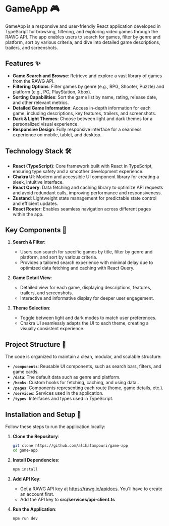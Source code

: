 # GameApp 🎮

GameApp is a responsive and user-friendly React application developed in TypeScript for browsing, filtering, and exploring video games through the RAWG API. The app enables users to search for games, filter by genre and platform, sort by various criteria, and dive into detailed game descriptions, trailers, and screenshots.

## Features ✨

- **Game Search and Browse**: Retrieve and explore a vast library of games from the RAWG API.
- **Filtering Options**: Filter games by genre (e.g., RPG, Shooter, Puzzle) and platform (e.g., PC, PlayStation, Xbox).
- **Sorting Capabilities**: Sort the game list by name, rating, release date, and other relevant metrics.
- **Detailed Game Information**: Access in-depth information for each game, including descriptions, key features, trailers, and screenshots.
- **Dark & Light Themes**: Choose between light and dark themes for a personalized visual experience.
- **Responsive Design**: Fully responsive interface for a seamless experience on mobile, tablet, and desktop.
  
## Technology Stack 🛠

- **React (TypeScript)**: Core framework built with React in TypeScript, ensuring type safety and a smoother development experience.
- **Chakra UI**: Modern and accessible UI component library for creating a sleek, intuitive interface.
- **React Query**: Data fetching and caching library to optimize API requests and avoid redundant calls, improving performance and responsiveness.
- **Zustand**: Lightweight state management for predictable state control and efficient updates.
- **React Router**: Enables seamless navigation across different pages within the app.

## Key Components 📑

1. **Search & Filter**:
   - Users can search for specific games by title, filter by genre and platform, and sort by various criteria.
   - Provides a tailored search experience with minimal delay due to optimized data fetching and caching with React Query.

2. **Game Detail View**:
   - Detailed view for each game, displaying descriptions, features, trailers, and screenshots.
   - Interactive and informative display for deeper user engagement.

3. **Theme Selection**:
   - Toggle between light and dark modes to match user preferences.
   - Chakra UI seamlessly adapts the UI to each theme, creating a visually consistent experience.

## Project Structure 📂

The code is organized to maintain a clean, modular, and scalable structure:

- **`/components`**: Reusable UI components, such as search bars, filters, and game cards.
- **`/data`**: The default data such as genre and platform.
- **`/hooks`**: Custom hooks for fetching, caching, and using data..
- **`/pages`**: Components representing each route (home, game details, etc.).
- **`/services`**: Services used in the application.
- **`/types`**: Interfaces and types used in TypeScript.

## Installation and Setup 🚀

Follow these steps to run the application locally:

1. **Clone the Repository**:
   ```bash
   git clone https://github.com/alihatampouri/game-app
   cd game-app
   ```

2. **Install Dependencies**:
   ```bash
   npm install
   ```

3. **Add API Key**:
   - Get a RAWG API key at https://rawg.io/apidocs. You'll have to create an account first.
   - Add the API key to **src/services/api-client.ts**

4. **Run the Application**:
   ```bash
   npm run dev
   ```
